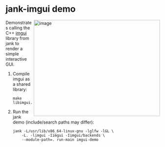 
# jank-imgui demo

<img align="right" width="412" height="314" alt="image" src="https://github.com/user-attachments/assets/134d31c4-f8d8-4143-a5b6-4f28d6fd1922" />

Demonstrates calling the C++ [imgui](https://github.com/ocornut/imgui) library from jank to render a simple interactive GUI.

1. Compile imgui as a shared library:

    ```
    make libimgui.so
    ```

2. Run the jank demo (include/search paths may differ):

    ```
    jank -L/usr/lib/x86_64-linux-gnu -lglfw -lGL \
        -L. -limgui -Iimgui -Iimgui/backends \
        --module-path=. run-main imgui-demo
    ```
